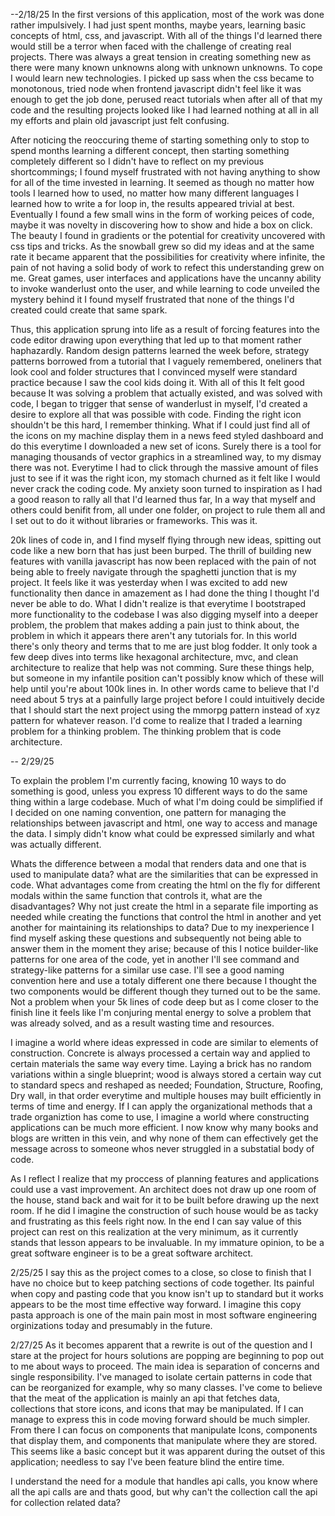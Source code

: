 --2/18/25
In the first versions of this application, most of the work was done rather impulsively. I had just spent months, maybe years, learning basic concepts of html, css, and javascript. With all of the things I'd learned there would still be a terror when faced with the challenge of creating real projects. There was always a great tension in creating something new as there were many known unknowns along with unknown unknowns. To cope I would learn new technologies. I picked up sass when the css became to monotonous, tried node when frontend javascript didn't feel like it was enough to get the job done, perused react tutorials when after all of that my code and the resulting projects looked like I had learned nothing at all in all my efforts and plain old javascript just felt confusing.

After noticing the reoccuring theme of starting something only to stop to spend months learning a different concept, then starting something completely different so I didn't have to reflect on my previous shortcommings; I found myself frustrated with not having anything to show for all of the time invested in learning. It seemed as though no matter how tools I learned how to used, no matter how many different languages I learned how to write a for loop in, the results appeared trivial at best. Eventually I found a few small wins in the form of working peices of code, maybe it was novelty in discovering how to show and hide a box on click. The beauty I found in gradients or the potential for creativity uncovered with css tips and tricks. As the snowball grew so did my ideas and at the same rate it became apparent that the possibilities for creativity where infinite, the pain of not having a solid body of work to refect this understanding grew on me. Great games, user interfaces and applications have the uncanny ability to invoke wanderlust onto the user, and while learning to code unveiled the mystery behind it I found myself frustrated that none of the things I'd created could create that same spark.

Thus, this application sprung into life as a result of forcing features into the code editor drawing upon everything that led up to that moment rather haphazardly. Random design patterns learned the week before, strategy patterns borrowed from a tutorial that I vaguely remembered, oneliners that look cool and folder structures that I convinced myself were standard practice because I saw the cool kids doing it. With all of this It felt good because It was solving a problem that actually existed, and was solved with code, I began to trigger that sense of wanderlust in myself, I'd created a desire to explore all that was possible with code. Finding the right icon shouldn't be this hard, I remember thinking. What if I could just find all of the icons on my machine display them in a news feed styled dashboard and do this everytime I downloaded a new set of icons. Surely there is a tool for managing thousands of vector graphics in a streamlined way, to my dismay there was not. Everytime I had to click through the massive amount of files just to see if it was the right icon, my stomach churned as it felt like I would never crack the coding code. My anxiety soon turned to inspiration as I had a good reason to rally all that I'd learned thus far, In a way that myself and others could benifit from, all under one folder, on project to rule them all and I set out to do it without libraries or frameworks. This was it.

20k lines of code in, and I find myself flying through new ideas, spitting out code like a new born that has just been burped. The thrill of building new features with vanilla javascript has now been replaced with the pain of not being able to freely navigate through the spaghetti junction that is my project. It feels like it was yesterday when I was excited to add new functionality then dance in amazement as I had done the thing I thought I'd never be able to do. What I didn't realize is that everytime I bootstraped more functionality to the codebase I was also digging myself into a deeper problem, the problem that makes adding a pain just to think about, the problem in which it appears there aren't any tutorials for. In this world there's only theory and terms that to me are just blog fodder. It only took a few deep dives into terms like hexagonal architecture, mvc, and clean architecture to realize that help was not comming. Sure these things help, but someone in my infantile position can't possibly know which of these will help until you're about 100k lines in. In other words came to believe that I'd need about 5 trys at a painfully large project before I could intuitively decide that I should start the next project using the mmorpg pattern instead of xyz pattern for whatever reason. I'd come to realize that I traded a learning problem for a thinking problem. The thinking problem that is code architecture.


-- 2/29/25

To explain the problem I'm currently facing, knowing 10 ways to do something is good, unless you express 10 different ways to do the same thing within a large codebase. Much of what I'm doing could be simplified if I decided on one naming convention, one pattern for managing the relationships between javascript and html, one way to access and manage the data. I simply didn't know what could be expressed similarly and what was actually different. 

Whats the difference between a modal that renders data and one that is used to manipulate data? what are the similarities that can be expressed in code. What advantages come from creating the html on the fly for different modals within the same function that controls it, what are the disadvantages? Why not just create the html in a separate file importing as needed while creating the functions that control the html in another and yet another for maintaining its relationships to data? Due to my inexperience I find myself asking these questions and subsequently not being able to answer them in the moment they arise; because of this I notice builder-like patterns for one area of the code, yet in another I'll see command and strategy-like patterns for a similar use case. I'll see a good naming convention here and use a totaly different one there because I thought the two components would be different though they turned out to be the same. Not a problem when your 5k lines of code deep but as I come closer to the finish line it feels like I'm conjuring mental energy to solve a problem that was already solved, and as a result wasting time and resources. 

I imagine a world where ideas expressed in code are similar to elements of construction. Concrete is always processed a certain way and applied to certain materials the same way every time. Laying a brick has no random variations within a single blueprint; wood is always stored a certain way cut to standard specs and reshaped as needed; Foundation, Structure, Roofing, Dry wall, in that order everytime and multiple houses may built efficiently in terms of time and energy. If I can apply the organizational methods that a trade organiztion has come to use, I imagine a world where constructing applications can be much more efficient. I now know why many books and blogs are written in this vein, and why none of them can effectively get the message across to someone whos never struggled in a substatial body of code.

As I reflect I realize that my proccess of planning features and applications could use a vast improvement. An architect does not draw up one room of the house, stand back and wait for it to be built before drawing up the next room. If he did I imagine the construction of such house would be as tacky and frustrating as this feels right now. In the end I can say value of this project can rest on this realization at the very minimum, as it currently stands that lesson appears to be invaluable. In my immature opinion, to be a great software engineer is to be a great software architect.

2/25/25
I say this as the project comes to a close, so close to finish that I have no choice but to keep patching sections of code together. Its painful when copy and pasting code that you know isn't up to standard but it works appears to be the most time effective way forward. I imagine this copy pasta approach is one of the main pain most in most software engineering orginizations today and presumably in the future.


2/27/25
As it becomes apparent that a rewrite is out of the question and I stare at the project for hours solutions are popping are beginning to pop out to me about ways to proceed. The main idea is separation of concerns and single responsibility. I've managed to isolate certain patterns in code that can be reorganized for example, why so many classes. I've come to believe that the meat of the application is mainly an api that fetches data, collections that store icons, and icons that may be manipulated. If I can manage to express this in code moving forward should be much simpler. From there I can focus on components that manipulate Icons, components that display them, and components that manipulate where they are stored. This seems like a basic concept but it was apparent during the outset of this application; needless to say I've been feature blind the entire time.

I understand the need for a module that handles api calls, you know where all the api calls are and thats good, but why can't the collection call the api for collection related data?
